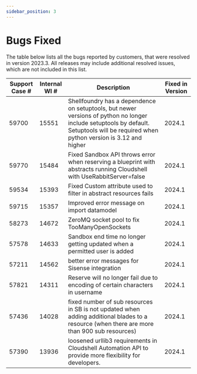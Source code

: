 ```yaml
---
sidebar_position: 3
---
```


# Bugs Fixed

The table below lists all the bugs reported by customers, that were resolved in version 2023.3. All releases may include additional resolved issues, which are not included in this list.

| Support Case # | Internal WI # | Description | Fixed in Version |
| --- | --- | --- | --- |
| 59700 | 15551	| Shellfoundry has a dependence on setuptools, but newer versions of python no longer include setuptools by default. Setuptools will be required when python version is 3.12 and higher	| 2024.1 |
| 59770 | 15484	| Fixed  Sandbox API throws error when reserving a blueprint with abstracts running Cloudshell with UseRabbitServer=false	| 2024.1 |
| 59534 | 15393	| Fixed Custom attribute used to filter in abstract resources fails	| 2024.1 |
| 59715 | 15357	| Improved error message on import datamodel	| 2024.1 |
| 58273 | 14672	| ZeroMQ socket pool to fix TooManyOpenSockets	| 2024.1 |
| 57578 | 14633	|  Sandbox end time no longer getting updated when a permitted user is added	| 2024.1 |
| 57211 | 14562	| better error messages for Sisense integration	| 2024.1 |
| 57821 | 14311	| Reserve will no longer fail due to encoding of certain characters in username  	| 2024.1 |
| 57436 | 14028	| fixed number of sub resources in SB is not updated when adding additional blades to a resource (when there are more than 900 sub resources)	| 2024.1 |
| 57390 | 13936	| loosened urllib3 requirements in Cloudshell Automation API to provide more flexibility for developers.	| 2024.1 |
